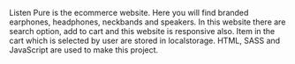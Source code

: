 Listen Pure is the ecommerce website. Here you will find branded earphones, headphones, neckbands and speakers. In this website there are search option, add to cart and this website is
responsive also. Item in the cart which is selected by user are stored in localstorage.
HTML, SASS and JavaScript are used to make this project.
